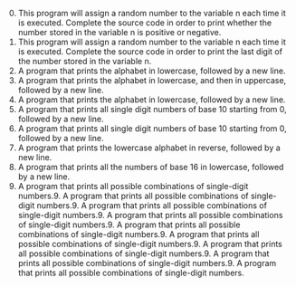 0. This program will assign a random number to the variable n each time it is executed. Complete the source code in order to print whether the number stored in the variable n is positive or negative.
1. This program will assign a random number to the variable n each time it is executed. Complete the source code in order to print the last digit of the number stored in the variable n.
2. A program that prints the alphabet in lowercase, followed by a new line.
3. A  program that prints the alphabet in lowercase, and then in uppercase, followed by a new line.
4. A program that prints the alphabet in lowercase, followed by a new line.
5. A program that prints all single digit numbers of base 10 starting from 0, followed by a new line.
6. A program that prints all single digit numbers of base 10 starting from 0, followed by a new line.
7. A program that prints the lowercase alphabet in reverse, followed by a new line.
8. A program that prints all the numbers of base 16 in lowercase, followed by a new line.
9. A program that prints all possible combinations of single-digit numbers.9. A program that prints all possible combinations of single-digit numbers.9. A program that prints all possible combinations of single-digit numbers.9. A program that prints all possible combinations of single-digit numbers.9. A program that prints all possible combinations of single-digit numbers.9. A program that prints all possible combinations of single-digit numbers.9. A program that prints all possible combinations of single-digit numbers.9. A program that prints all possible combinations of single-digit numbers.9. A program that prints all possible combinations of single-digit numbers.

